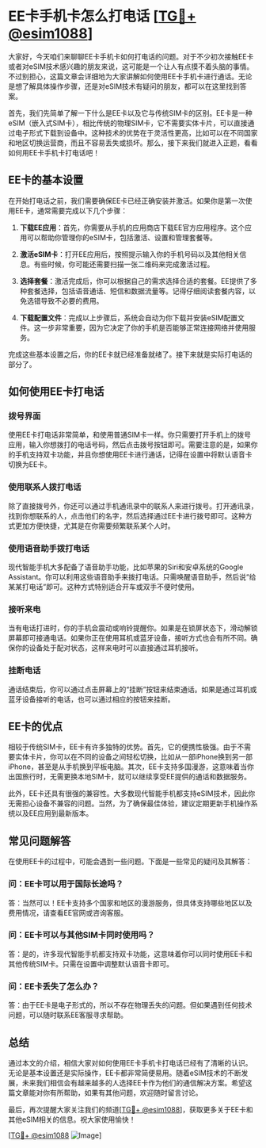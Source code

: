 # EE卡手机卡怎么打电话 [[TG💪+ @esim1088](https://t.me/s/esim1088)]

大家好，今天咱们来聊聊EE卡手机卡如何打电话的问题。对于不少初次接触EE卡或者对eSIM技术感兴趣的朋友来说，这可能是一个让人有点摸不着头脑的事情。不过别担心，这篇文章会详细地为大家讲解如何使用EE卡手机卡进行通话。无论是想了解具体操作步骤，还是对eSIM技术有疑问的朋友，都可以在这里找到答案。

首先，我们先简单了解一下什么是EE卡以及它与传统SIM卡的区别。EE卡是一种eSIM（嵌入式SIM卡），相比传统的物理SIM卡，它不需要实体卡片，可以直接通过电子形式下载到设备中。这种技术的优势在于灵活性更高，比如可以在不同国家和地区切换运营商，而且不容易丢失或损坏。那么，接下来我们就进入正题，看看如何用EE卡手机卡打电话吧！

## **EE卡的基本设置**

在开始打电话之前，我们需要确保EE卡已经正确安装并激活。如果你是第一次使用EE卡，通常需要完成以下几个步骤：

1. **下载EE应用**：首先，你需要从手机的应用商店下载EE官方应用程序。这个应用可以帮助你管理你的eSIM卡，包括激活、设置和管理套餐等。
   
2. **激活eSIM卡**：打开EE应用后，按照提示输入你的手机号码以及其他相关信息。有些时候，你可能还需要扫描一张二维码来完成激活过程。

3. **选择套餐**：激活完成后，你可以根据自己的需求选择合适的套餐。EE提供了多种套餐选择，包括语音通话、短信和数据流量等。记得仔细阅读套餐内容，以免选错导致不必要的费用。

4. **下载配置文件**：完成以上步骤后，系统会自动为你下载并安装eSIM配置文件。这一步非常重要，因为它决定了你的手机是否能够正常连接网络并使用服务。

完成这些基本设置之后，你的EE卡就已经准备就绪了。接下来就是实际打电话的部分了。

## **如何使用EE卡打电话**

### **拨号界面**

使用EE卡打电话非常简单，和使用普通SIM卡一样。你只需要打开手机上的拨号应用，输入你想拨打的电话号码，然后点击拨号按钮即可。需要注意的是，如果你的手机支持双卡功能，并且你想使用EE卡进行通话，记得在设置中将默认语音卡切换为EE卡。

### **使用联系人拨打电话**

除了直接拨号外，你还可以通过手机通讯录中的联系人来进行拨号。打开通讯录，找到你想联系的人，点击他们的名字，然后选择通过EE卡进行拨号即可。这种方式更加方便快捷，尤其是在你需要频繁联系某个人时。

### **使用语音助手拨打电话**

现代智能手机大多配备了语音助手功能，比如苹果的Siri和安卓系统的Google Assistant。你可以利用这些语音助手来拨打电话。只需唤醒语音助手，然后说“给某某打电话”即可。这种方式特别适合开车或双手不便时使用。

### **接听来电**

当有电话打进时，你的手机会震动或响铃提醒你。如果是在锁屏状态下，滑动解锁屏幕即可接通电话。如果你正在使用耳机或蓝牙设备，接听方式也会有所不同。确保你的设备处于配对状态，这样来电时可以直接通过耳机接听。

### **挂断电话**

通话结束后，你可以通过点击屏幕上的“挂断”按钮来结束通话。如果是通过耳机或蓝牙设备接听的电话，也可以通过相应的按钮来挂断。

## **EE卡的优点**

相较于传统SIM卡，EE卡有许多独特的优势。首先，它的便携性极强。由于不需要实体卡片，你可以在不同的设备之间轻松切换，比如从一部iPhone换到另一部iPhone，甚至是从手机换到平板电脑。其次，EE卡支持多国漫游，这意味着当你出国旅行时，无需更换本地SIM卡，就可以继续享受EE提供的通话和数据服务。

此外，EE卡还具有很强的兼容性。大多数现代智能手机都支持eSIM技术，因此你无需担心设备不兼容的问题。当然，为了确保最佳体验，建议定期更新手机操作系统以及EE应用到最新版本。

## **常见问题解答**

在使用EE卡的过程中，可能会遇到一些问题。下面是一些常见的疑问及其解答：

### **问：EE卡可以用于国际长途吗？**
答：当然可以！EE卡支持多个国家和地区的漫游服务，但具体支持哪些地区以及费用情况，请查看EE官网或咨询客服。

### **问：EE卡可以与其他SIM卡同时使用吗？**
答：是的，许多现代智能手机都支持双卡功能，这意味着你可以同时使用EE卡和其他传统SIM卡。只需在设置中调整默认语音卡即可。

### **问：EE卡丢失了怎么办？**
答：由于EE卡是电子形式的，所以不存在物理丢失的问题。但如果遇到任何技术问题，可以随时联系EE客服寻求帮助。

## **总结**

通过本文的介绍，相信大家对如何使用EE卡手机卡打电话已经有了清晰的认识。无论是基本设置还是实际操作，EE卡都非常简便易用。随着eSIM技术的不断发展，未来我们相信会有越来越多的人选择EE卡作为他们的通信解决方案。希望这篇文章能对你有所帮助，如果有其他问题，欢迎随时留言讨论。

最后，再次提醒大家关注我们的频道[[TG💪+ @esim1088](https://t.me/s/esim1088)]，获取更多关于EE卡和其他eSIM相关的信息。祝大家使用愉快！

[[TG💪+ @esim1088](https://t.me/s/esim1088) ![Image](https://i.postimg.cc/4NQfJmqS/Snipaste-2025-05-13-00-14-12.png)]